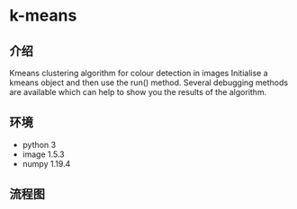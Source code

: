 # k-means
## 介绍
Kmeans clustering algorithm for colour detection in images
Initialise a kmeans object and then use the run() method.
Several debugging methods are available which can help to
show you the results of the algorithm.

## 环境
- python 3
- image 1.5.3
- numpy 1.19.4

## 流程图
